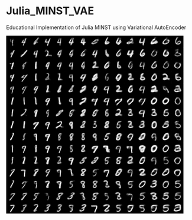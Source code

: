 # Julia_MINST_VAE
Educational Implementation of Julia MINST using Variational AutoEncoder

![Image](./images/plot_5_conv_32__5.png)
